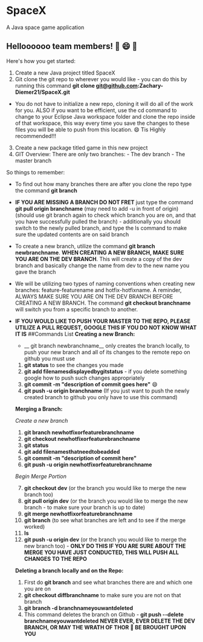 # SpaceX
A Java space game application

## Helloooooo team members! :dog: :smile: :rocket:
Here's how you get started: 
  1. Create a new Java project titled SpaceX
  2. Git clone the git repo to wherever you would like - you can do this by running this command 
  __git clone git@github.com:Zachary-Diemer21/SpaceX.git__
  - You do not have to initialize a new repo, cloning it will do all of the work for you. ALSO if you want to be efficient, use the cd command to change to your Eclipse Java workspace folder and clone the repo inside of that workspace, this way every time you save the changes to these files you will be able to push from this location. :smile: Tis Highly recommended!!!
  3. Create a new package titled game in this new project 
  4. GIT Overview: There are only two branches: 
    - The dev branch 
    - The master branch 
    
So things to remember: 
  - To find out how many branches there are after you clone the repo type the command __git branch__ 
  - __IF YOU ARE MISSING A BRANCH DO NOT FRET__ just type the command __git pull origin branchname__ (may need to add -u in front of origin) (should use git branch again to check which branch you are on, and that you have successfully pulled the branch) - additionally you should switch to the newly pulled branch, and type the ls command to make sure the updated contents are on said branch
  - To create a new branch, utilize the command __git branch newbranchname__. __WHEN CREATING A NEW BRANCH, MAKE SURE YOU ARE ON THE DEV BRANCH__. This will create a copy of the dev branch and basically change the name from dev to the new name you gave the branch 
  - We will be utilizing two types of naming conventions when creating new branches: feature-featurename and hotfix-hotfixname. A reminder, ALWAYS MAKE SURE YOU ARE ON THE DEV BRANCH BEFORE CREATING A NEW BRANCH. The command __git checkout branchname__ will switch you from a specific branch to another. 
  - __IF YOU WOULD LIKE TO PUSH YOUR MASTER TO THE REPO, PLEASE UTILIZE A PULL REQUEST, GOOGLE THIS IF YOU DO NOT KNOW WHAT IT IS__ 
##Commands List
    __Creating a new Branch:__
    - __ git branch newbranchname__ only creates the branch locally, to push your new branch and all of its changes to the remote repo on github you must use 
    1. __git status__ to see the changes you made
    2. __git add filenamesdisplayedbygitstatus__ - if you delete something google how to push such changes appropriately
    3. __git commit -m "description of commit goes here"__ :smile:
    4. __git push -u origin branchname__ (If you just want to push the newly created branch to github you only have to use this command)
    
    __Merging a Branch:__
    
    *Create a new branch*
    
    1. __git branch newhotfixorfeaturebranchname__
    2. __git checkout newhotfixorfeaturebranchname__
    3. __git status__ 
    4. __git add filenamesthatneedtobeadded__
    5. __git commit -m "description of commit here"__
    6. __git push -u origin newhotfixorfeaturebranchname__
    
    *Begin Merge Portion*
    
    7. __git checkout dev__ (or the branch you would like to merge the new branch too) 
    8. __git pull origin dev__ (or the branch you would like to merge the new branch - to make sure your branch is up to date)
    9. __git merge newhotfixorfeaturebranchname__
    10. __git branch__ (to see what branches are left and to see if the merge worked)
    11. __ls__ 
    12. __git push -u origin dev__ (or the branch you would like to merge the new branch too) - __ONLY DO THIS IF YOU ARE SURE ABOUT THE MERGE YOU HAVE JUST CONDUCTED, THIS WILL PUSH ALL CHANGES TO THE REPO__
    
    __Deleting a branch locally and on the Repo:__
    
    1. First do __git branch__ and see what branches there are and which one you are on
    2. __git checkout diffbranchname__ to make sure you are not on that branch 
    3. __git branch -d branchnameyouwantdeleted__ 
    4. This command deletes the branch on Github - __git push --delete branchnameyouwantdeleted__ __NEVER EVER, EVER DELETE THE DEV BRANCH, OR MAY THE WRATH OF THOR :hammer: BE BROUGHT UPON YOU__
    
    
